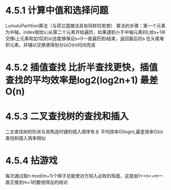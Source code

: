 # 4.5.1 计算中值和选择问题
LumutoPartition算法（与荷兰国旗法具有同样的思想）
算法的步骤：第一个元素为中轴，index赋给s,i从第二个元素开始遍历，如果遇到小于中轴元素的I,给s+1并交换i上元素和加1后的s(总能够保证s<I)一直遍历到i结束，返回最后的s
在头尾堆积元素，并辅以交换使得划分以O(n)时间完成
# 4.5.2 插值查找 比折半查找更快，插值查找的平均效率是log2(log2n+1) 最差O(n)
# 4.5.3 二叉查找树的查找和插入
二叉查找树的形状与其构造时键的插入顺序有关
平均效率O(logn),最差效率O(n)
查找和插入效率相似
# 4.5.4 拈游戏
每次通过取n mod(m+1)个棋子总能使对方陷入必败的局面，这是由1<=n<=m一直正推到m+1的数倍得出的结论
